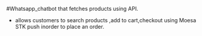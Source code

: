 #Whatsapp_chatbot that fetches products using API.
- allows customers to search products ,add to cart,checkout using Moesa STK push inorder to place an order.
